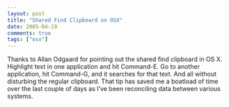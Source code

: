 ```yaml
---
layout: post
title: "Shared Find Clipboard on OSX"
date: 2005-04-19
comments: true
tags: ["osx"]
---
```


Thanks to Allan Odgaard for pointing out the shared find clipboard in
OS X. Highlight text in one application and hit Command-E. Go to
another application, hit Command-G, and it searches for that text. And
all without disturbing the regular clipboard. That tip has saved me a
boatload of time over the last couple of days as I’ve been reconciling
data between various systems.

